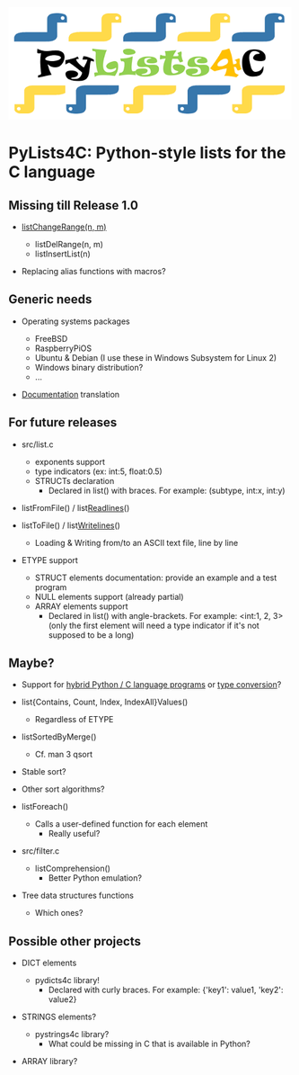 ![alt text](https://github.com/HubTou/PyLists4C/blob/main/logo/pylists4c-logo.png "PyLists4C: Python-style lists for the C language")
# PyLists4C: Python-style lists for the C language

## Missing till Release 1.0
* [listChangeRange(n, m)](https://www.w3schools.com/python/trypython.asp?filename=demo_list_change_range)
  * listDelRange(n, m)
  * listInsertList(n)

* Replacing alias functions with macros?

## Generic needs
* Operating systems packages
  * FreeBSD
  * RaspberryPiOS
  * Ubuntu & Debian (I use these in Windows Subsystem for Linux 2)
  * Windows binary distribution?
  * ...

* [Documentation](DOC.md) translation

## For future releases
* src/list.c
  * exponents support
  * type indicators (ex: int:5, float:0.5)
  * STRUCTs declaration
    * Declared in list() with braces. For example: (subtype, int:x, int:y)

* listFromFile() / list[Readlines](https://docs.python.org/3/library/io.html?highlight=readlines#io.IOBase.readlines)()
* listToFile() / list[Writelines](https://docs.python.org/3/library/io.html?highlight=writelines#io.IOBase.writelines)()
  * Loading & Writing from/to an ASCII text file, line by line

* ETYPE support
  * STRUCT elements documentation: provide an example and a test program 
  * NULL elements support (already partial)
  * ARRAY elements support
    * Declared in list() with angle-brackets. For example: <int:1, 2, 3> (only the first element will need a type indicator if it's not supposed to be a long) 

## Maybe?
* Support for [hybrid Python / C language programs](https://docs.python.org/3/extending/extending.html) or [type conversion](https://docs.python.org/3/library/ctypes.html#module-ctypes)?

* list{Contains, Count, Index, IndexAll}Values()
  * Regardless of ETYPE

* listSortedByMerge()
  * Cf. man 3 qsort
* Stable sort?
* Other sort algorithms?

* listForeach()
  * Calls a user-defined function for each element
    * Really useful?

* src/filter.c
  * listComprehension()
    * Better Python emulation?

* Tree data structures functions
  * Which ones?

## Possible other projects
* DICT elements
  * pydicts4c library!
    * Declared with curly braces. For example: {\'key1\': value1, \'key2\': value2}

* STRINGS elements?
  * pystrings4c library?
    * What could be missing in C that is available in Python?

* ARRAY library?
